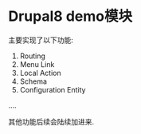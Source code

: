 # Drupal8 demo模块

主要实现了以下功能:

1. Routing
2. Menu Link
3. Local Action
4. Schema
5. Configuration Entity


....

其他功能后续会陆续加进来.